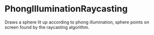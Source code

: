 # PhongIlluminationRaycasting
Draws a sphere lit up according to phong illumination, sphere points on screen found by the raycasting algorithm. 
